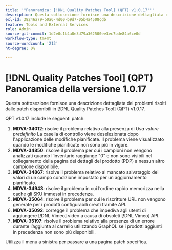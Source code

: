 ```yaml
---
title: '"Panoramica: [!DNL Quality Patches Tool] (QPT) v1.0.17'''
description: Questa sottosezione fornisce una descrizione dettagliata dei problemi risolti dalle patch disponibili in [!DNL Quality Patches Tool] (QPT) v1.0.17.
exl-id: 38246a79-b0a6-4d00-b9d7-05b4a4508cdb
feature: Tools and External Services
role: Admin
source-git-commit: 1d2e0c1b4a8e3d79a362500ee3ec7bde84a6ce0d
workflow-type: tm+mt
source-wordcount: '213'
ht-degree: 0%

---
```


# [!DNL Quality Patches Tool] (QPT) Panoramica della versione 1.0.17

Questa sottosezione fornisce una descrizione dettagliata dei problemi risolti dalle patch disponibili in [!DNL Quality Patches Tool] (QPT) v1.0.17.

QPT v1.0.17 include le seguenti patch:

1. **MDVA-34012**: risolve il problema relativo alla presenza di *Usa valore predefinito* La casella di controllo viene deselezionata dopo l&#39;applicazione delle modifiche pianificate. Il problema viene visualizzato quando le modifiche pianificate non sono più in vigore.
1. **MDVA-34850**: risolve il problema per cui i campioni non vengono analizzati quando l’inventario raggiunge &quot;0&quot; e non sono visibili nel collegamento della pagina dei dettagli del prodotto (PDP) a nessun altro campione disponibile.
1. **MDVA-34867**: risolve il problema relativo al mancato salvataggio dei valori di un campo condizione impostato per un aggiornamento pianificato.
1. **MDVA-34943**: risolve il problema in cui l’ordine rapido memorizza nella cache gli SKU immessi in precedenza.
1. **MDVA-35064**: risolve il problema per cui le riscritture URL non vengono generate per i prodotti configurabili creati tramite API.
1. **MDVA-35092**: corregge il problema che impediva agli utenti di aggiungere [!DNL Vimeo] video a causa di obsoleti [!DNL Vimeo] API.
1. **MDVA-35197**: risolve il problema relativo alla presenza di un errore durante l’aggiunta al carrello utilizzando GraphQL se i prodotti aggiunti in precedenza non sono più disponibili.

Utilizza il menu a sinistra per passare a una pagina patch specifica.
